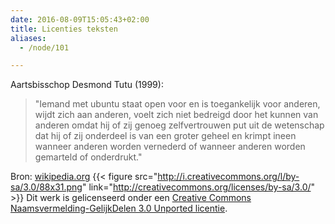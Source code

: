 ```yaml
---
date: 2016-08-09T15:05:43+02:00
title: Licenties teksten
aliases:
  - /node/101

---
```

Aartsbisschop Desmond Tutu (1999):

>"Iemand met ubuntu staat open voor en is toegankelijk voor anderen, wijdt zich aan anderen, voelt zich niet bedreigd door het kunnen van anderen omdat hij of zij genoeg zelfvertrouwen put uit de wetenschap dat hij of zij onderdeel is van een groter geheel en krimpt ineen wanneer anderen worden vernederd of wanneer anderen worden gemarteld of onderdrukt."

Bron: [wikipedia.org](http://nl.wikipedia.org/wiki/Ubuntu_%28filosofie%29)
{{< figure src="http://i.creativecommons.org/l/by-sa/3.0/88x31.png" link="http://creativecommons.org/licenses/by-sa/3.0/" >}}
Dit werk is gelicenseerd onder een [Creative Commons Naamsvermelding-GelijkDelen 3.0 Unported licentie](http://creativecommons.org/licenses/by-sa/3.0/).
